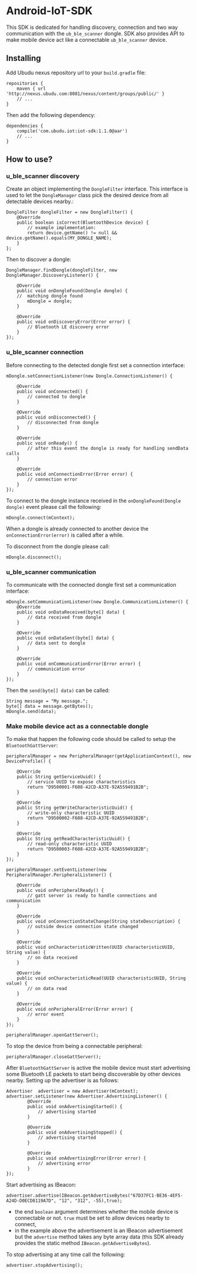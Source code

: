 # Android-IoT-SDK

This SDK is dedicated for handling discovery, connection and two way communication with the `ub_ble_scanner` dongle. 
SDK also provides API to make mobile device act like a connectable `ub_ble_scanner` device.

## Installing

Add Ubudu nexus repository url to your `build.gradle` file:

	repositories {
		maven { url 'http://nexus.ubudu.com:8081/nexus/content/groups/public/' }
		// ...
	}
    
Then add the following dependency:

    dependencies {
        compile('com.ubudu.iot:iot-sdk:1.1.0@aar')
        // ...
    }

## How to use?

### u\_ble\_scanner discovery

Create an object implementing the `DongleFilter` interface. This interface is used to let the `DongleManager` class pick the desired device from all detectable devices nearby.:

	DongleFilter dongleFilter = new DongleFilter() {
        @Override
        public boolean isCorrect(BluetoothDevice device) {
        	// example implementation:
        	return device.getName() != null && device.getName().equals(MY_DONGLE_NAME);
        }
	};

Then to discover a dongle:
	
	DongleManager.findDongle(dongleFilter, new DongleManager.DiscoveryListener() {

		@Override
		public void onDongleFound(Dongle dongle) {
		//	matching dongle found
			mDongle = dongle;
		}
	
		@Override
		public void onDiscoveryError(Error error) {
			// Bluetooth LE discovery error
		}
	});
	

### u\_ble\_scanner connection

Before connecting to the detected dongle first set a connection interface:

	mDongle.setConnectionListener(new Dongle.ConnectionListener() {
	
		@Override
		public void onConnected() {
			// connected to dongle
		}
		
		@Override
		public void onDisconnected() {
			// disconnected from dongle
		}
		
		@Override
		public void onReady() {
			// after this event the dongle is ready for handling sendData calls
		}
		
		@Override
		public void onConnectionError(Error error) {
			// connection error
		}
    });

To connect to the dongle instance received in the `onDongleFound(Dongle dongle)` event please call the following:

	mDongle.connect(mContext);

When a dongle is already connected to another device the `onConnectionError(error)` is called after a while.

To disconnect from the dongle please call:

	mDongle.disconnect();

### u\_ble\_scanner communication

To communicate with the connected dongle first set a communication interface:

	mDongle.setCommunicationListener(new Dongle.CommunicationListener() {
		@Override
		public void onDataReceived(byte[] data) {
			// data received from dongle
		}
		
		@Override
		public void onDataSent(byte[] data) {
			// data sent to dongle
		}
		
		@Override
		public void onCommunicationError(Error error) {
			// communication error
		}
	});

Then the `send(byte[] data)` can be called:

	String message = "My message.";
	byte[] data = message.getBytes();
	mDongle.send(data);

### Make mobile device act as a connectable dongle

To make that happen the following code should be called to setup the `BluetoothGattServer`:

	peripheralManager = new PeripheralManager(getApplicationContext(), new DeviceProfile() {
	
		@Override
		public String getServiceUuid() {
			// service UUID to expose characteristics
			return "D9500001-F608-42CD-A37E-92A559491B2B";
		}
		
		@Override
		public String getWriteCharacteristicUuid() {
			// write-only characteristic UUID
			return "D9500002-F608-42CD-A37E-92A559491B2B";
		}
		
		@Override
		public String getReadCharacteristicUuid() {
			// read-only characteristic UUID
			return "D9500003-F608-42CD-A37E-92A559491B2B";
		}
	});
	
	peripheralManager.setEventListener(new PeripheralManager.PeripheralListener() {
	
		@Override
		public void onPeripheralReady() {
			// gatt server is ready to handle connections and communication
		}
		
		@Override
		public void onConnectionStateChange(String stateDescription) {
			// outside device connection state changed
		}
		
		@Override
		public void onCharacteristicWritten(UUID characteristicUUID, String value) {
			// on data received
		}
		
		@Override
		public void onCharacteristicRead(UUID characteristicUUID, String value) {
			// on data read
		}
		
		@Override
		public void onPeripheralError(Error error) {
			// error event
		}
	});
	
	peripheralManager.openGattServer();

To stop the device from being a connectable peripheral:

	peripheralManager.closeGattServer();

After `BluetoothGattServer` is active the mobile device must start advertising some Bluetooth LE packets to start being discoverable by other devices nearby.
Setting up the advertiser is as follows:

	Advertiser  advertiser = new Advertiser(mContext);
	advertiser.setListener(new Advertiser.AdvertisingListener() {
            @Override
            public void onAdvertisingStarted() {
            	// advertising started
            }

            @Override
            public void onAdvertisingStopped() {
            	// advertising started
            }

            @Override
            public void onAdvertisingError(Error error) {
            	// advertising error
            }
    });
    
Start advertising as IBeacon:

    advertiser.advertise(IBeacon.getAdvertiseBytes("67D37FC1-BE36-4EF5-A24D-D0ECD8119A7D", "12", "312", -55),true);

- the end `boolean` argument determines whether the mobile device is connectable or not. `true` must be set to allow devices nearby to connect,
- in the example above the advertisement is an IBeacon advertisement but the `advertise` method takes any byte array data (this SDK already provides the static method `IBeacon.getAdvertiseBytes`).

To stop advertising at any time call the following:

	advertiser.stopAdvertising();